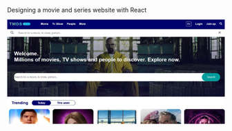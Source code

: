 Designing a movie and series website with React

![تصویر](./public/image/20250719_194004_2109872872.jpg)
